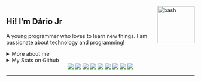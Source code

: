 <img src="https://images2.imgbox.com/bf/61/jhyKvIs2_o.gif" width="100px" alt="bash" align="right" />

## Hi! I’m Dário Jr

A young programmer who loves to learn new things. I am passionate about technology and programming!

<details>
  <summary>More about me</summary>
  <ul>
    <li>🎓 Computer Technician by IFPI</li>
    <li>📚 Studying Dev. Web and Mobile | IoT</li>
  </ul>
</details>

<details>
  <summary>My Stats on Github</summary>
  <p>
    <img src="https://github-readme-stats.vercel.app/api/top-langs?username=birdra1n&bg_color=141414&text_color=fff&title_color=fff" alt="Techs utilizadas nos projetos" />
    <img src="https://github-readme-stats.vercel.app/api?username=birdra1n&show_icons=true&include_all_commits=true&bg_color=141414&text_color=fff&title_color=fff" alt="Estátisticas Gerais" />
  </p>
</details>

<div align="center">
  <img src="https://img.shields.io/badge/HTML5-E34F26?style=for-the-badge&logo=html5&logoColor=white"/>
  <img src="https://img.shields.io/badge/CSS3-1572B6?style=for-the-badge&logo=css3&logoColor=white"/>
  <img src="https://img.shields.io/badge/JavaScript-323330?style=for-the-badge&logo=javascript&logoColor=F7DF1E"/>
  <img src="https://img.shields.io/badge/TypeScript-007ACC?style=for-the-badge&logo=typescript&logoColor=white"/>
  <img src="https://img.shields.io/badge/React_Native-20232A?style=for-the-badge&logo=react&logoColor=61DAFB"/>
  <img src="https://img.shields.io/badge/React-20232A?style=for-the-badge&logo=react&logoColor=61DAFB"/>
  <img src="https://img.shields.io/badge/Python-FFD43B?style=for-the-badge&logo=python&logoColor=blue"/>
  <img src="https://img.shields.io/badge/-C%2B%2B-FFD43B?style=for-the-badge&logo=C%2B%2B&logoColor=blue"/>
  <img src="https://img.shields.io/badge/-php-FFD43B?style=for-the-badge&logo=php&logoColor=blue"/>
</div>
<hr/>
